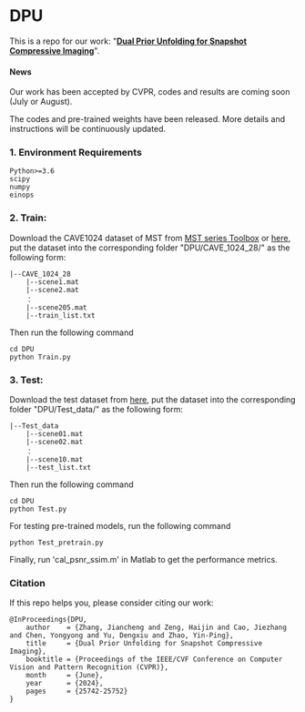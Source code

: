 # DPU
This is a repo for our work: "**[Dual Prior Unfolding for Snapshot Compressive Imaging](https://openaccess.thecvf.com/content/CVPR2024/html/Zhang_Dual_Prior_Unfolding_for_Snapshot_Compressive_Imaging_CVPR_2024_paper.html)**".

#### News
Our work has been accepted by CVPR, codes and results are coming soon (July or August).

The codes and pre-trained weights have been released. More details and instructions will be continuously updated.

### 1. Environment Requirements
```shell
Python>=3.6
scipy
numpy
einops
```

### 2. Train:

Download the CAVE1024 dataset of MST from [MST series Toolbox](https://github.com/caiyuanhao1998/MST) or [here](https://pan.baidu.com/s/1gyIOfmUWKrjntKobUjwTjw?pwd=lup6), put the dataset into the corresponding folder "DPU/CAVE_1024_28/" as the following form:

	|--CAVE_1024_28
        |--scene1.mat
        |--scene2.mat
        ：
        |--scene205.mat
        |--train_list.txt
Then run the following command
```shell
cd DPU
python Train.py
```

### 3. Test:

Download the test dataset from [here](https://pan.baidu.com/s/1KqMo3CY8LU9HRU2Lak9yfQ?pwd=c0a2), put the dataset into the corresponding folder "DPU/Test_data/" as the following form:

	|--Test_data
        |--scene01.mat
        |--scene02.mat
        ：
        |--scene10.mat
        |--test_list.txt
Then run the following command
```shell
cd DPU
python Test.py
```
For testing pre-trained models, run the following command
```
python Test_pretrain.py
```
Finally, run 'cal_psnr_ssim.m' in Matlab to get the performance metrics.

### Citation
If this repo helps you, please consider citing our work:


```shell
@InProceedings{DPU,
    author    = {Zhang, Jiancheng and Zeng, Haijin and Cao, Jiezhang and Chen, Yongyong and Yu, Dengxiu and Zhao, Yin-Ping},
    title     = {Dual Prior Unfolding for Snapshot Compressive Imaging},
    booktitle = {Proceedings of the IEEE/CVF Conference on Computer Vision and Pattern Recognition (CVPR)},
    month     = {June},
    year      = {2024},
    pages     = {25742-25752}
}
```
